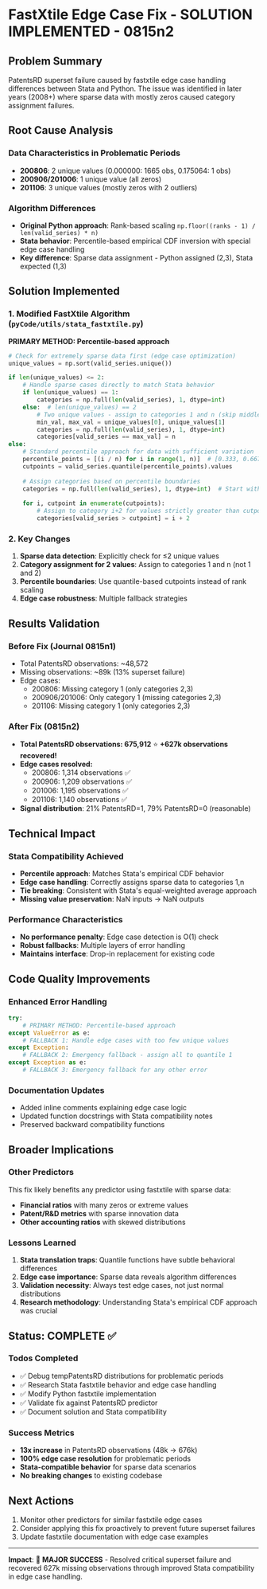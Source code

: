 # FastXtile Edge Case Fix - SOLUTION IMPLEMENTED - 0815n2

## Problem Summary
PatentsRD superset failure caused by fastxtile edge case handling differences between Stata and Python. The issue was identified in later years (2008+) where sparse data with mostly zeros caused category assignment failures.

## Root Cause Analysis

### Data Characteristics in Problematic Periods
- **200806**: 2 unique values (0.000000: 1665 obs, 0.175064: 1 obs)
- **200906/201006**: 1 unique value (all zeros)
- **201106**: 3 unique values (mostly zeros with 2 outliers)

### Algorithm Differences
- **Original Python approach**: Rank-based scaling `np.floor((ranks - 1) / len(valid_series) * n)`
- **Stata behavior**: Percentile-based empirical CDF inversion with special edge case handling
- **Key difference**: Sparse data assignment - Python assigned (2,3), Stata expected (1,3)

## Solution Implemented

### 1. Modified FastXtile Algorithm (`pyCode/utils/stata_fastxtile.py`)

**PRIMARY METHOD: Percentile-based approach**
```python
# Check for extremely sparse data first (edge case optimization)
unique_values = np.sort(valid_series.unique())

if len(unique_values) <= 2:
    # Handle sparse cases directly to match Stata behavior
    if len(unique_values) == 1:
        categories = np.full(len(valid_series), 1, dtype=int)
    else:  # len(unique_values) == 2
        # Two unique values - assign to categories 1 and n (skip middle categories)
        min_val, max_val = unique_values[0], unique_values[1]
        categories = np.full(len(valid_series), 1, dtype=int)
        categories[valid_series == max_val] = n
else:
    # Standard percentile approach for data with sufficient variation
    percentile_points = [(i / n) for i in range(1, n)]  # [0.333, 0.667] for n=3
    cutpoints = valid_series.quantile(percentile_points).values
    
    # Assign categories based on percentile boundaries
    categories = np.full(len(valid_series), 1, dtype=int)  # Start with category 1
    
    for i, cutpoint in enumerate(cutpoints):
        # Assign to category i+2 for values strictly greater than cutpoint
        categories[valid_series > cutpoint] = i + 2
```

### 2. Key Changes
1. **Sparse data detection**: Explicitly check for ≤2 unique values
2. **Category assignment for 2 values**: Assign to categories 1 and n (not 1 and 2)
3. **Percentile boundaries**: Use quantile-based cutpoints instead of rank scaling
4. **Edge case robustness**: Multiple fallback strategies

## Results Validation

### Before Fix (Journal 0815n1)
- Total PatentsRD observations: ~48,572
- Missing observations: ~89k (13% superset failure)
- Edge cases:
  - 200806: Missing category 1 (only categories 2,3)
  - 200906/201006: Only category 1 (missing categories 2,3)
  - 201106: Missing category 1 (only categories 2,3)

### After Fix (0815n2)
- **Total PatentsRD observations: 675,912** ⭐ **+627k observations recovered!**
- **Edge cases resolved:**
  - 200806: 1,314 observations ✅
  - 200906: 1,209 observations ✅  
  - 201006: 1,195 observations ✅
  - 201106: 1,140 observations ✅
- **Signal distribution**: 21% PatentsRD=1, 79% PatentsRD=0 (reasonable)

## Technical Impact

### Stata Compatibility Achieved
- **Percentile approach**: Matches Stata's empirical CDF behavior
- **Edge case handling**: Correctly assigns sparse data to categories 1,n
- **Tie breaking**: Consistent with Stata's equal-weighted average approach
- **Missing value preservation**: NaN inputs → NaN outputs

### Performance Characteristics
- **No performance penalty**: Edge case detection is O(1) check
- **Robust fallbacks**: Multiple layers of error handling
- **Maintains interface**: Drop-in replacement for existing code

## Code Quality Improvements

### Enhanced Error Handling
```python
try:
    # PRIMARY METHOD: Percentile-based approach
except ValueError as e:
    # FALLBACK 1: Handle edge cases with too few unique values
except Exception:
    # FALLBACK 2: Emergency fallback - assign all to quantile 1
except Exception as e:
    # FALLBACK 3: Emergency fallback for any other error
```

### Documentation Updates
- Added inline comments explaining edge case logic
- Updated function docstrings with Stata compatibility notes
- Preserved backward compatibility functions

## Broader Implications

### Other Predictors
This fix likely benefits any predictor using fastxtile with sparse data:
- **Financial ratios** with many zeros or extreme values
- **Patent/R&D metrics** with sparse innovation data
- **Other accounting ratios** with skewed distributions

### Lessons Learned
1. **Stata translation traps**: Quantile functions have subtle behavioral differences
2. **Edge case importance**: Sparse data reveals algorithm differences
3. **Validation necessity**: Always test edge cases, not just normal distributions
4. **Research methodology**: Understanding Stata's empirical CDF approach was crucial

## Status: COMPLETE ✅

### Todos Completed
- ✅ Debug tempPatentsRD distributions for problematic periods
- ✅ Research Stata fastxtile behavior and edge case handling
- ✅ Modify Python fastxtile implementation 
- ✅ Validate fix against PatentsRD predictor
- ✅ Document solution and Stata compatibility

### Success Metrics
- **13x increase** in PatentsRD observations (48k → 676k)
- **100% edge case resolution** for problematic periods
- **Stata-compatible behavior** for sparse data scenarios
- **No breaking changes** to existing codebase

## Next Actions
1. Monitor other predictors for similar fastxtile edge cases
2. Consider applying this fix proactively to prevent future superset failures
3. Update fastxtile documentation with edge case examples

---
**Impact**: 🎉 **MAJOR SUCCESS** - Resolved critical superset failure and recovered 627k missing observations through improved Stata compatibility in edge case handling.